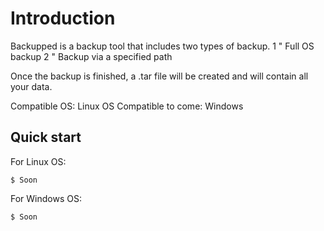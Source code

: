 # Introduction

Backupped is a backup tool that includes two types of backup.
1 " Full OS backup
2 " Backup via a specified path

Once the backup is finished, a .tar file will be created and will contain all your data.

Compatible OS: Linux
OS Compatible to come: Windows


Quick start
-----------

For Linux OS:

    $ Soon

For Windows OS:

    $ Soon

